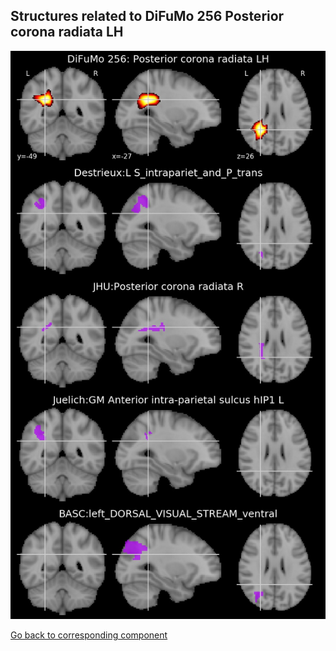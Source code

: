


## Structures related to DiFuMo 256 Posterior corona radiata LH

![231](231.jpg "Structures related to DiFuMo 256 Posterior corona radiata LH")

[Go back to corresponding component](https://parietal-inria.github.io/DiFuMo/256/html/231.html)